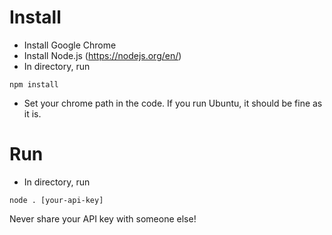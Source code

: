 # Install
- Install Google Chrome
- Install Node.js (https://nodejs.org/en/)
- In directory, run
```
npm install
```
- Set your chrome path in the code. If you run Ubuntu, it should be fine as it is.

# Run
- In directory, run
```
node . [your-api-key]
```
Never share your API key with someone else!
